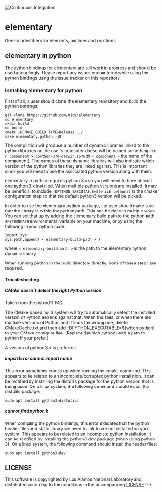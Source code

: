 ![Continuous Integration](https://github.com/njoy/elementary/workflows/Continuous%20Integration/badge.svg)

# elementary
Generic identifiers for elements, nuclides and reactions

## elementary in python

The python bindings for elementary are still work in progress and should be used accordingly. Please report any issues encountered while using the python bindings using the issue tracker on this repository.

### Installing elementary for python

First of all, a user should clone the elementary repository and build the python bindings:
```
git clone https://github.com/njoy/elementary
cd elementary
mkdir build
cd build
cmake -DCMAKE_BUILD_TYPE=Release ../
make elementary.python -j8
```

The compilation will produce a number of dynamic libraries linked to the python libraries on the user's computer (these will be named something like `< component >.cpython-37m-darwin.so` with `< component >` the name of the component). The names of these dynamic libraries will also indicate which version of the python libraries they are linked against. This is important since you will need to use the associated python version along with them.

elementary in python requires python 3.x so you will need to have at least one python 3.x installed. When multiple python versions are installed, it may be beneficial to include ```-DPYTHON_EXECUTABLE=$(which python3)``` in the cmake configuration step so that the default python3 version will be picked.

In order to use the elementary python package, the user should make sure that the library is within the python path. This can be done in multiple ways. You can set that up by adding the elementary build path to the python path `$PYTHONPATH` environmental variable on your machine, or by using the following in your python code:
```
import sys
sys.path.append( < elementary-build-path > )
```
where `< elementary-build-path >` is the path to the elementary python dynamic library.

When running python in the build directory directly, none of these steps are required.

#### Troubleshooting ####

##### CMake doesn’t detect the right Python version #####

Taken from the pybind11 FAQ.

The CMake-based build system will try to automatically detect the installed version of Python and link against that. When this fails, or when there are multiple versions of Python and it finds the wrong one, delete CMakeCache.txt and then add -DPYTHON_EXECUTABLE=$(which python) to your CMake configure line. (Replace $(which python) with a path to python if your prefer.)

A version of python 3.x is preferred.

##### importError cannot import name <sysconfig> #####

This error sometimes comes up when running the cmake command. This appears to be related to an incomplete/corrupted python installation. It can be rectified by installing the distutils package for the python version that is being used. On a linux system, the following command should install the distutils package:
```
sudo apt install python3-distutils
```

##### cannot find python.h #####

When compiling the python bindings, this error indicates that the python header files and static library we need to link to are not installed on your system. This appears to be related to an incomplete python installation. It can be rectified by installing the python3-dev package (when using python 3). On a linux system, the following command should install the header files:
```
sudo apt install python3-dev
```

## LICENSE
This software is copyrighted by Los Alamos National Laboratory and distributed
according to the conditions in the accompanying [LICENSE](LICENSE) file.
